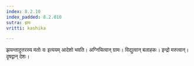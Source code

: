 ```yaml
---
index: 8.2.10
index_padded: 8.2.010
sutra: झयः
vritti: kashika

---
```

झयन्तादुत्तरस्य मतोः वः इत्ययम् आदेशो भवति। अग्निचित्वान् ग्रामः। विद्युत्वान् बलाहकः। इन्द्रो मरुत्वान्। दृषद्वान् देशः।